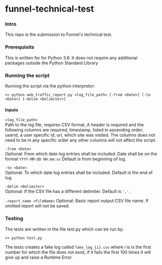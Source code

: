 # funnel-technical-test

### Intro <br/>
This repo is the submission to Funnel's technical test.

###  Prerequisits <br/>
This is written for for Python 3.6. It does not require any additional
packages outside the Python Standard Library

### Running the script <br/>
Running the script via the python interpretor:

`>> python web_traffic_report.py <log_file_path> [-from <Date>] [-to <Date>] [-delim <Delimiter>]`

#### Inputs<br/>
`<log_file_path>`        
  Path to the log file, requires CSV format, A header is required and the following columns are required; timestamp, listed in ascending order; userid, a user specific id; url, which site was visited. The columns does not need to be in any specific order any other columns will not affect the script.
                        
`-from <Date>`       
  Optional: From which date log entries shall be included. Date shall be on the format `YYYY-MM-DD HH:mm:ss` Default is from beginning of log.
  
`-to <Date>`       
  Optional: To which date log entries shall be included. Default is the end of log.
  
`-delim <Delimiter>`      
  Optional: If the CSV file has a different delimiter. Default is `','`.
  
`-report_name <FileName>` 
  Optional: Basic report output CSV file name. If omitted report will not be saved.

### Testing<br/>
The tests are written in the file test.py which can be run by:

`>> python test.py`

The tests creates a fake log called `fake_log_{i}.csv` where i is is the first number for which the file does not exist, if it fails the first 100 times it will give up and raise a Runtime Error.
